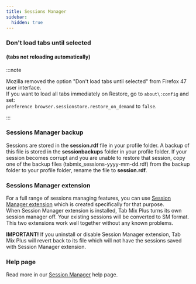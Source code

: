 ```yaml
---
title: Sessions Manager
sidebar:
  hidden: true
---
```


### Don't load tabs until selected

#### (tabs not reloading automatically)

:::note

Mozilla removed the option "Don't load tabs until selected" from Firefox 47 user interface.<br /> If
you want to load all tabs immediately on Restore, go to `about\:config` and set:<br />
`preference browser.sessionstore.restore_on_demand` to `false`.

:::

### Sessions Manager backup

Sessions are stored in the **session.rdf** file in your profile folder. A backup of this file is
stored in the **sessionbackups** folder in your profile folder. If your session becomes corrupt and
you are unable to restore that session, copy one of the backup files
(tabmix_sessions-yyyy-mm-dd.rdf) from the backup folder to your profile folder, rename the file to
<b>session.rdf</b>.

### Sessions Manager extension

For a full range of sessions managing features, you can use
[Session Manager extension](https://addons.mozilla.org/en-US/firefox/addon/session-manager/) which
is created specifically for that purpose.<br /> When Session Manager extension is installed, Tab Mix
Plus turns its own session manager off. Your existing sessions will be converted to SM format. This
two extensions work well together without any known problems.<br />

**IMPORTANT!** If you uninstall or disable Session Manager extension, Tab Mix Plus will revert back
to its file which will not have the sessions saved with Session Manager extension.

### Help page

Read more in our [Session Manager](/help/session-startexit) help page.
